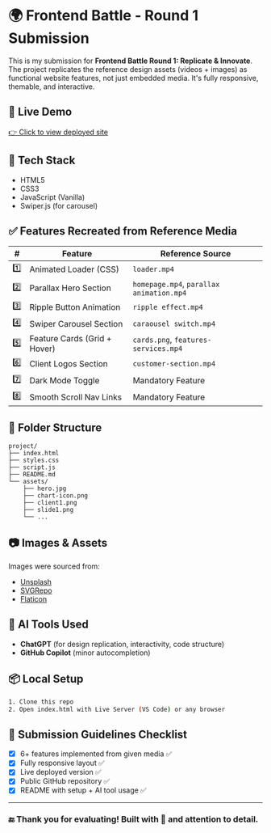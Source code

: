 # 🌍 Frontend Battle - Round 1 Submission

This is my submission for **Frontend Battle Round 1: Replicate & Innovate**. The project replicates the reference design assets (videos + images) as functional website features, not just embedded media. It's fully responsive, themable, and interactive.

## 🚀 Live Demo
[👉 Click to view deployed site](https://your-live-deployed-link.com)

## 🔧 Tech Stack
- HTML5
- CSS3
- JavaScript (Vanilla)
- Swiper.js (for carousel)

## ✅ Features Recreated from Reference Media
| # | Feature | Reference Source |
|--|---------|-------------------|
| 1️⃣ | Animated Loader (CSS) | `loader.mp4` |
| 2️⃣ | Parallax Hero Section | `homepage.mp4`, `parallax animation.mp4` |
| 3️⃣ | Ripple Button Animation | `ripple effect.mp4` |
| 4️⃣ | Swiper Carousel Section | `caraousel switch.mp4` |
| 5️⃣ | Feature Cards (Grid + Hover) | `cards.png`, `features-services.mp4` |
| 6️⃣ | Client Logos Section | `customer-section.mp4` |
| 7️⃣ | Dark Mode Toggle | Mandatory Feature |
| 8️⃣ | Smooth Scroll Nav Links | Mandatory Feature |

## 📂 Folder Structure
```
project/
├── index.html
├── styles.css
├── script.js
├── README.md
└── assets/
    ├── hero.jpg
    ├── chart-icon.png
    ├── client1.png
    ├── slide1.png
    └── ...
```

## 📷 Images & Assets
Images were sourced from:
- [Unsplash](https://unsplash.com)
- [SVGRepo](https://www.svgrepo.com)
- [Flaticon](https://www.flaticon.com)

## 🧠 AI Tools Used
- **ChatGPT** (for design replication, interactivity, code structure)
- **GitHub Copilot** (minor autocompletion)

## 📦 Local Setup
```bash
1. Clone this repo
2. Open index.html with Live Server (VS Code) or any browser
```

## 📝 Submission Guidelines Checklist
- [x] 6+ features implemented from given media ✅
- [x] Fully responsive layout ✅
- [x] Live deployed version ✅
- [x] Public GitHub repository ✅
- [x] README with setup + AI tool usage ✅

---

### 🔚 Thank you for evaluating! Built with 💙 and attention to detail.
